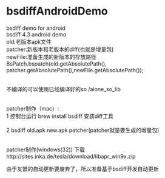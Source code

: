 
# bsdiffAndroidDemo
bsdiff demo for android
<br>bsdiff 4.3 android demo
<br>old:老版本apk文件
<br>patcher:新版本和老版本的diff(也就是增量包)
<br>newFile:准备生成的新版本的存放路径
<br>BsPatch.bspatch(old.getAbsolutePath(), patcher.getAbsolutePath(),newFile.getAbsolutePath());

<br>不编译的可以使用已经编译好的so /alone_so_lib

<br>patcher制作（mac）:
<br>1 控制台运行 brew install bsdiff 安装diff工具   
<br>2 bsdiff old.apk new.apk  patcher(patcher就是要生成的增量包)

<br>patcher制作(windows(32))
下载http://sites.inka.de/tesla/download/libapr_win9x.zip

由于友盟的自动更新要废弃了，所以准备基于bsdiff开发自动更新
